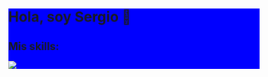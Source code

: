 <div style="background-color: blue">
  <h1>Hola, soy Sergio 👋</h1>

<h2>Mis skills:</h2>
<img src="https://skillicons.dev/icons?i=html,css,js,react,jquery,php,java,mysql,vscode,vite,tailwind,github" />
</div>
<!--
- 🔭 I’m currently working on ...
- 🌱 I’m currently learning ...
- 👯 I’m looking to collaborate on ...
- 🤔 I’m looking for help with ...
- 💬 Ask me about ...
- 📫 How to reach me: ...
- 😄 Pronouns: ...
- ⚡ Fun fact: ...
-->
